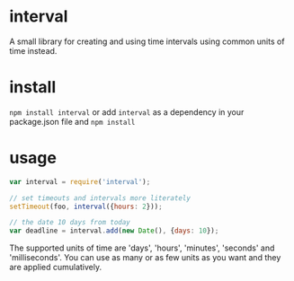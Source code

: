 # interval

A small library for creating and using time intervals using common units
of time instead.

# install

`npm install interval` or add `interval` as a dependency in your 
package.json file and `npm install`

# usage

```js
var interval = require('interval');

// set timeouts and intervals more literately
setTimeout(foo, interval({hours: 2}));

// the date 10 days from today
var deadline = interval.add(new Date(), {days: 10});

```
The supported units of time are 'days', 'hours', 'minutes', 'seconds'
and 'milliseconds'.  You can use as many or as few units as you want
and they are applied cumulatively. 
